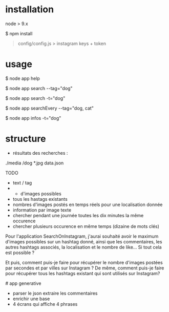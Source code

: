 # installation

node > 9.x

$ npm install

> config/config.js > instagram keys + token

# usage

$ node app help

$ node app search --tag="dog"

$ node app search -t="dog"

$ node app searchEvery --tag="dog, cat"

$ node app infos -t="dog"

# structure

- résultats des recherches :

./media
  /dog
    *.jpg
    data.json

TODO

- text / tag
- + d'images possibles
- tous les hastags existants
- nombres d'images postés en temps réels pour une localisation donnée
- information par image texte
- chercher pendant une journée toutes les dix minutes la même occurence
- chercher plusieurs occurence en même temps (dizaine de mots clés)

Pour l'application SearchOnInstagram, j'aurai souhaité avoir le maximum d'images possibles sur un hashtag donné, ainsi que les commentaires, les autres hashtags associés, la localisation et le nombre de like... Si tout cela est possible ?

Et puis, comment puis-je faire pour récupérer le nombre d'images postées par
secondes et par villes sur Instagram ?
De même, comment puis-je faire pour récupérer tous les hashtags existant qui
sont utilisés sur Instagram?

# app generative

- parser le json extraire les commentaires
- enrichir une base
- 4 écrans qui affiche 4 phrases







